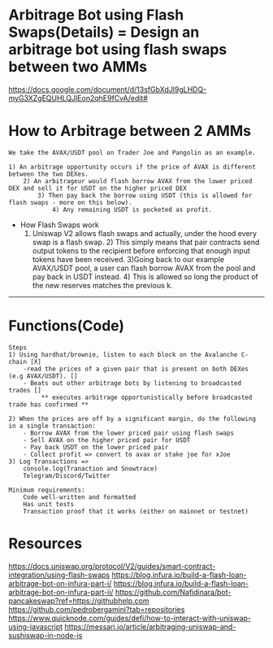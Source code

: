 # Arbitrage Bot using Flash Swaps(Details) = Design an arbitrage bot using flash swaps between two AMMs
https://docs.google.com/document/d/13sfGbXdJl9gLHDQ-myG3XZgEQUHLQJIEon2qhE9fCvA/edit#

# How to Arbitrage between 2 AMMs
    We take the AVAX/USDT pool on Trader Joe and Pangolin as an example. 

    1) An arbitrage opportunity occurs if the price of AVAX is different between the two DEXes. 
        2) An arbitrageur would flash borrow AVAX from the lower priced DEX and sell it for USDT on the higher priced DEX 
            3) Then pay back the borrow using USDT (this is allowed for flash swaps - more on this below).
                4) Any remaining USDT is pocketed as profit.

- How Flash Swaps work
    1) Uniswap V2 allows flash swaps and actually, under the hood every swap is a flash swap. 
        2) This simply means that pair contracts send output tokens to the recipient before enforcing that enough input tokens have been received.
            3)Going back to our example AVAX/USDT pool, a user can flash borrow AVAX from the pool and pay back in USDT instead. 
                4) This is allowed so long the product of the new reserves matches the previous k.

***************************************************************************************************************************************************************************
# Functions(Code)
    Steps
    1) Using hardhat/brownie, listen to each block on the Avalanche C-chain [X]
        -read the prices of a given pair that is present on both DEXes (e.g AVAX/USDT). []
        - Beats out other arbitrage bots by listening to broadcasted trades []
             ** executes arbitrage opportunistically before broadcasted trade has confirmed **

    2) When the prices are off by a significant margin, do the following in a single transaction:
        - Borrow AVAX from the lower priced pair using flash swaps
        - Sell AVAX on the higher priced pair for USDT
        - Pay back USDT on the lower priced pair
        - Collect profit => convert to avax or stake joe for xJoe
    3) Log Transactions => 
        console.log(Tranaction and Snowtrace)
        Telegram/Discord/Twitter

    Minimum requirements:
        Code well-written and formatted
        Has unit tests
        Transaction proof that it works (either on mainnet or testnet)


# Resources
https://docs.uniswap.org/protocol/V2/guides/smart-contract-integration/using-flash-swaps
https://blog.infura.io/build-a-flash-loan-arbitrage-bot-on-infura-part-i/
https://blog.infura.io/build-a-flash-loan-arbitrage-bot-on-infura-part-ii/
https://github.com/Nafidinara/bot-pancakeswap?ref=https://githubhelp.com
https://github.com/pedrobergamini?tab=repositories
https://www.quicknode.com/guides/defi/how-to-interact-with-uniswap-using-javascript
https://messari.io/article/arbitraging-uniswap-and-sushiswap-in-node-js
